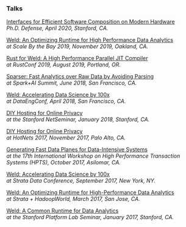 ### Talks

[Interfaces for Efficient Software Composition on Modern Hardware](https://www.youtube.com/watch?v=qze_aB4dPDw)
<br>
_Ph.D. Defense, April 2020, Stanford, CA._
<br>

[Weld: An Optimizing Runtime for High Performance Data Analytics](https://youtu.be/6jJUA_JSCyo)
<br>
_at Scale By the Bay 2019, November 2019, Oakland, CA._
<br>

[Rust for Weld: A High Performance Parallel JIT Compiler](https://www.youtube.com/watch?v=gr11KYrB78E)
<br>
_at RustConf 2019, August 2019, Portland, OR._

[Sparser: Fast Analytics over Raw Data by Avoiding Parsing](https://databricks.com/session/sparser-faster-parsing-of-unstructured-data-formats-in-apache-spark)
<br>
_at Spark+AI Summit, June 2018, San Francisco, CA._
<br>

[Weld: Accelerating Data Science by 100x](http://www.dataengconf.com/weld-accelerating-data-science-by-100x)
<br>
_at DataEngConf, April 2018, San Francisco, CA._
<br>

[DIY Hosting for Online Privacy](http://netseminar.stanford.edu/01_18_18.html)
<br>
_at the Stanford NetSeminar, January 2018, Stanford, CA._
<br>

[DIY Hosting for Online Privacy](https://conferences.sigcomm.org/hotnets/2017/program.html)
<br>
_at HotNets 2017, November 2017, Palo Alto, CA._
<br>

[Generating Fast Data Planes for Data-Intensive Systems](http://www.hpts.ws/papers/2017/fast-data-planes.pdf)
<br>
_at the 17th International Workshop on High Performance Transaction Systems (HPTS), October 2017, Asilomar, CA._
<br>

[Weld: Accelerating Data Science by 100x](https://conferences.oreilly.com/strata/strata-ny-2017/public/schedule/detail/60864)
<br>
_at Strata Data Conference, September 2017, New York, NY._
<br>

[Weld: An Optimizing Runtime for High-Performance Data Analytics](https://conferences.oreilly.com/strata/strata-ca-2017/public/schedule/detail/57646)
<br>
_at Strata + HadoopWorld, March 2017, San Jose, CA._
<br>

[Weld: A Common Runtime for Data Analytics](https://platformlab.stanford.edu/Seminar%20Talks/Shoumik_seminar.pdf)
<br>
_at the Stanford Platform Lab Seminar, January 2017, Stanford, CA._
<br>


